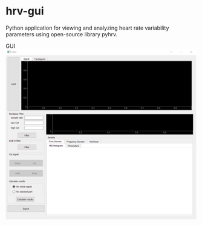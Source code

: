 # hrv-gui
Python application for viewing and analyzing heart rate variability parameters using open-source library pyhrv.

GUI
![Screenshot](gui.png)
